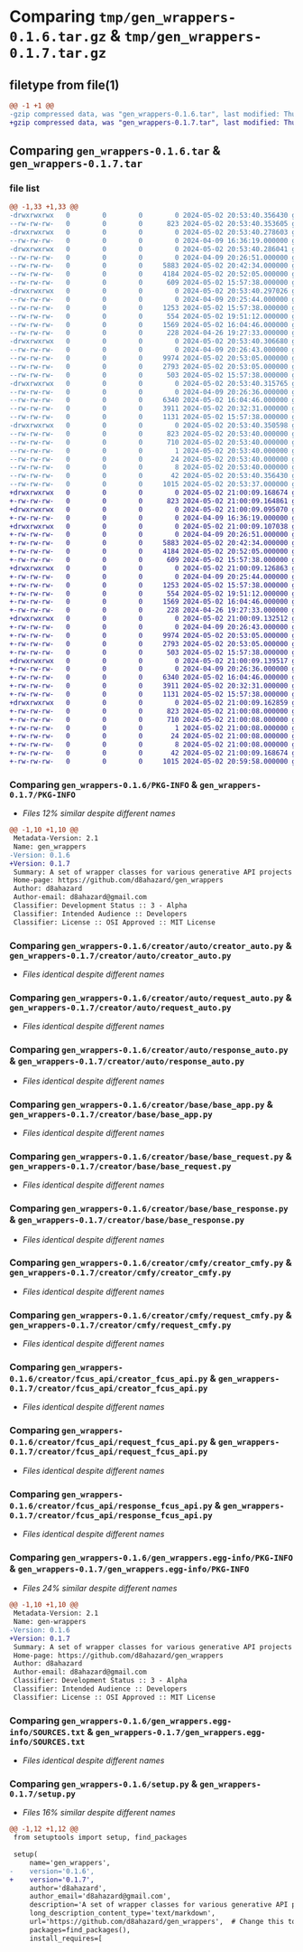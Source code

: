 # Comparing `tmp/gen_wrappers-0.1.6.tar.gz` & `tmp/gen_wrappers-0.1.7.tar.gz`

## filetype from file(1)

```diff
@@ -1 +1 @@
-gzip compressed data, was "gen_wrappers-0.1.6.tar", last modified: Thu May  2 20:53:40 2024, max compression
+gzip compressed data, was "gen_wrappers-0.1.7.tar", last modified: Thu May  2 21:00:09 2024, max compression
```

## Comparing `gen_wrappers-0.1.6.tar` & `gen_wrappers-0.1.7.tar`

### file list

```diff
@@ -1,33 +1,33 @@
-drwxrwxrwx   0        0        0        0 2024-05-02 20:53:40.356430 gen_wrappers-0.1.6/
--rw-rw-rw-   0        0        0      823 2024-05-02 20:53:40.353605 gen_wrappers-0.1.6/PKG-INFO
-drwxrwxrwx   0        0        0        0 2024-05-02 20:53:40.278603 gen_wrappers-0.1.6/creator/
--rw-rw-rw-   0        0        0        0 2024-04-09 16:36:19.000000 gen_wrappers-0.1.6/creator/__init__.py
-drwxrwxrwx   0        0        0        0 2024-05-02 20:53:40.286041 gen_wrappers-0.1.6/creator/auto/
--rw-rw-rw-   0        0        0        0 2024-04-09 20:26:51.000000 gen_wrappers-0.1.6/creator/auto/__init__.py
--rw-rw-rw-   0        0        0     5883 2024-05-02 20:42:34.000000 gen_wrappers-0.1.6/creator/auto/creator_auto.py
--rw-rw-rw-   0        0        0     4184 2024-05-02 20:52:05.000000 gen_wrappers-0.1.6/creator/auto/request_auto.py
--rw-rw-rw-   0        0        0      609 2024-05-02 15:57:38.000000 gen_wrappers-0.1.6/creator/auto/response_auto.py
-drwxrwxrwx   0        0        0        0 2024-05-02 20:53:40.297026 gen_wrappers-0.1.6/creator/base/
--rw-rw-rw-   0        0        0        0 2024-04-09 20:25:44.000000 gen_wrappers-0.1.6/creator/base/__init__.py
--rw-rw-rw-   0        0        0     1253 2024-05-02 15:57:38.000000 gen_wrappers-0.1.6/creator/base/base_app.py
--rw-rw-rw-   0        0        0      554 2024-05-02 19:51:12.000000 gen_wrappers-0.1.6/creator/base/base_request.py
--rw-rw-rw-   0        0        0     1569 2024-05-02 16:04:46.000000 gen_wrappers-0.1.6/creator/base/base_response.py
--rw-rw-rw-   0        0        0      228 2024-04-26 19:27:33.000000 gen_wrappers-0.1.6/creator/base/job_status.py
-drwxrwxrwx   0        0        0        0 2024-05-02 20:53:40.306680 gen_wrappers-0.1.6/creator/cmfy/
--rw-rw-rw-   0        0        0        0 2024-04-09 20:26:43.000000 gen_wrappers-0.1.6/creator/cmfy/__init__.py
--rw-rw-rw-   0        0        0     9974 2024-05-02 20:53:05.000000 gen_wrappers-0.1.6/creator/cmfy/creator_cmfy.py
--rw-rw-rw-   0        0        0     2793 2024-05-02 20:53:05.000000 gen_wrappers-0.1.6/creator/cmfy/request_cmfy.py
--rw-rw-rw-   0        0        0      503 2024-05-02 15:57:38.000000 gen_wrappers-0.1.6/creator/cmfy/response_cmfy.py
-drwxrwxrwx   0        0        0        0 2024-05-02 20:53:40.315765 gen_wrappers-0.1.6/creator/fcus_api/
--rw-rw-rw-   0        0        0        0 2024-04-09 20:26:36.000000 gen_wrappers-0.1.6/creator/fcus_api/__init__.py
--rw-rw-rw-   0        0        0     6340 2024-05-02 16:04:46.000000 gen_wrappers-0.1.6/creator/fcus_api/creator_fcus_api.py
--rw-rw-rw-   0        0        0     3911 2024-05-02 20:32:31.000000 gen_wrappers-0.1.6/creator/fcus_api/request_fcus_api.py
--rw-rw-rw-   0        0        0     1131 2024-05-02 15:57:38.000000 gen_wrappers-0.1.6/creator/fcus_api/response_fcus_api.py
-drwxrwxrwx   0        0        0        0 2024-05-02 20:53:40.350598 gen_wrappers-0.1.6/gen_wrappers.egg-info/
--rw-rw-rw-   0        0        0      823 2024-05-02 20:53:40.000000 gen_wrappers-0.1.6/gen_wrappers.egg-info/PKG-INFO
--rw-rw-rw-   0        0        0      710 2024-05-02 20:53:40.000000 gen_wrappers-0.1.6/gen_wrappers.egg-info/SOURCES.txt
--rw-rw-rw-   0        0        0        1 2024-05-02 20:53:40.000000 gen_wrappers-0.1.6/gen_wrappers.egg-info/dependency_links.txt
--rw-rw-rw-   0        0        0       24 2024-05-02 20:53:40.000000 gen_wrappers-0.1.6/gen_wrappers.egg-info/requires.txt
--rw-rw-rw-   0        0        0        8 2024-05-02 20:53:40.000000 gen_wrappers-0.1.6/gen_wrappers.egg-info/top_level.txt
--rw-rw-rw-   0        0        0       42 2024-05-02 20:53:40.356430 gen_wrappers-0.1.6/setup.cfg
--rw-rw-rw-   0        0        0     1015 2024-05-02 20:53:37.000000 gen_wrappers-0.1.6/setup.py
+drwxrwxrwx   0        0        0        0 2024-05-02 21:00:09.168674 gen_wrappers-0.1.7/
+-rw-rw-rw-   0        0        0      823 2024-05-02 21:00:09.164861 gen_wrappers-0.1.7/PKG-INFO
+drwxrwxrwx   0        0        0        0 2024-05-02 21:00:09.095070 gen_wrappers-0.1.7/creator/
+-rw-rw-rw-   0        0        0        0 2024-04-09 16:36:19.000000 gen_wrappers-0.1.7/creator/__init__.py
+drwxrwxrwx   0        0        0        0 2024-05-02 21:00:09.107038 gen_wrappers-0.1.7/creator/auto/
+-rw-rw-rw-   0        0        0        0 2024-04-09 20:26:51.000000 gen_wrappers-0.1.7/creator/auto/__init__.py
+-rw-rw-rw-   0        0        0     5883 2024-05-02 20:42:34.000000 gen_wrappers-0.1.7/creator/auto/creator_auto.py
+-rw-rw-rw-   0        0        0     4184 2024-05-02 20:52:05.000000 gen_wrappers-0.1.7/creator/auto/request_auto.py
+-rw-rw-rw-   0        0        0      609 2024-05-02 15:57:38.000000 gen_wrappers-0.1.7/creator/auto/response_auto.py
+drwxrwxrwx   0        0        0        0 2024-05-02 21:00:09.126863 gen_wrappers-0.1.7/creator/base/
+-rw-rw-rw-   0        0        0        0 2024-04-09 20:25:44.000000 gen_wrappers-0.1.7/creator/base/__init__.py
+-rw-rw-rw-   0        0        0     1253 2024-05-02 15:57:38.000000 gen_wrappers-0.1.7/creator/base/base_app.py
+-rw-rw-rw-   0        0        0      554 2024-05-02 19:51:12.000000 gen_wrappers-0.1.7/creator/base/base_request.py
+-rw-rw-rw-   0        0        0     1569 2024-05-02 16:04:46.000000 gen_wrappers-0.1.7/creator/base/base_response.py
+-rw-rw-rw-   0        0        0      228 2024-04-26 19:27:33.000000 gen_wrappers-0.1.7/creator/base/job_status.py
+drwxrwxrwx   0        0        0        0 2024-05-02 21:00:09.132512 gen_wrappers-0.1.7/creator/cmfy/
+-rw-rw-rw-   0        0        0        0 2024-04-09 20:26:43.000000 gen_wrappers-0.1.7/creator/cmfy/__init__.py
+-rw-rw-rw-   0        0        0     9974 2024-05-02 20:53:05.000000 gen_wrappers-0.1.7/creator/cmfy/creator_cmfy.py
+-rw-rw-rw-   0        0        0     2793 2024-05-02 20:53:05.000000 gen_wrappers-0.1.7/creator/cmfy/request_cmfy.py
+-rw-rw-rw-   0        0        0      503 2024-05-02 15:57:38.000000 gen_wrappers-0.1.7/creator/cmfy/response_cmfy.py
+drwxrwxrwx   0        0        0        0 2024-05-02 21:00:09.139517 gen_wrappers-0.1.7/creator/fcus_api/
+-rw-rw-rw-   0        0        0        0 2024-04-09 20:26:36.000000 gen_wrappers-0.1.7/creator/fcus_api/__init__.py
+-rw-rw-rw-   0        0        0     6340 2024-05-02 16:04:46.000000 gen_wrappers-0.1.7/creator/fcus_api/creator_fcus_api.py
+-rw-rw-rw-   0        0        0     3911 2024-05-02 20:32:31.000000 gen_wrappers-0.1.7/creator/fcus_api/request_fcus_api.py
+-rw-rw-rw-   0        0        0     1131 2024-05-02 15:57:38.000000 gen_wrappers-0.1.7/creator/fcus_api/response_fcus_api.py
+drwxrwxrwx   0        0        0        0 2024-05-02 21:00:09.162859 gen_wrappers-0.1.7/gen_wrappers.egg-info/
+-rw-rw-rw-   0        0        0      823 2024-05-02 21:00:08.000000 gen_wrappers-0.1.7/gen_wrappers.egg-info/PKG-INFO
+-rw-rw-rw-   0        0        0      710 2024-05-02 21:00:08.000000 gen_wrappers-0.1.7/gen_wrappers.egg-info/SOURCES.txt
+-rw-rw-rw-   0        0        0        1 2024-05-02 21:00:08.000000 gen_wrappers-0.1.7/gen_wrappers.egg-info/dependency_links.txt
+-rw-rw-rw-   0        0        0       24 2024-05-02 21:00:08.000000 gen_wrappers-0.1.7/gen_wrappers.egg-info/requires.txt
+-rw-rw-rw-   0        0        0        8 2024-05-02 21:00:08.000000 gen_wrappers-0.1.7/gen_wrappers.egg-info/top_level.txt
+-rw-rw-rw-   0        0        0       42 2024-05-02 21:00:09.168674 gen_wrappers-0.1.7/setup.cfg
+-rw-rw-rw-   0        0        0     1015 2024-05-02 20:59:58.000000 gen_wrappers-0.1.7/setup.py
```

### Comparing `gen_wrappers-0.1.6/PKG-INFO` & `gen_wrappers-0.1.7/PKG-INFO`

 * *Files 12% similar despite different names*

```diff
@@ -1,10 +1,10 @@
 Metadata-Version: 2.1
 Name: gen_wrappers
-Version: 0.1.6
+Version: 0.1.7
 Summary: A set of wrapper classes for various generative API projects
 Home-page: https://github.com/d8ahazard/gen_wrappers
 Author: d8ahazard
 Author-email: d8ahazard@gmail.com
 Classifier: Development Status :: 3 - Alpha
 Classifier: Intended Audience :: Developers
 Classifier: License :: OSI Approved :: MIT License
```

### Comparing `gen_wrappers-0.1.6/creator/auto/creator_auto.py` & `gen_wrappers-0.1.7/creator/auto/creator_auto.py`

 * *Files identical despite different names*

### Comparing `gen_wrappers-0.1.6/creator/auto/request_auto.py` & `gen_wrappers-0.1.7/creator/auto/request_auto.py`

 * *Files identical despite different names*

### Comparing `gen_wrappers-0.1.6/creator/auto/response_auto.py` & `gen_wrappers-0.1.7/creator/auto/response_auto.py`

 * *Files identical despite different names*

### Comparing `gen_wrappers-0.1.6/creator/base/base_app.py` & `gen_wrappers-0.1.7/creator/base/base_app.py`

 * *Files identical despite different names*

### Comparing `gen_wrappers-0.1.6/creator/base/base_request.py` & `gen_wrappers-0.1.7/creator/base/base_request.py`

 * *Files identical despite different names*

### Comparing `gen_wrappers-0.1.6/creator/base/base_response.py` & `gen_wrappers-0.1.7/creator/base/base_response.py`

 * *Files identical despite different names*

### Comparing `gen_wrappers-0.1.6/creator/cmfy/creator_cmfy.py` & `gen_wrappers-0.1.7/creator/cmfy/creator_cmfy.py`

 * *Files identical despite different names*

### Comparing `gen_wrappers-0.1.6/creator/cmfy/request_cmfy.py` & `gen_wrappers-0.1.7/creator/cmfy/request_cmfy.py`

 * *Files identical despite different names*

### Comparing `gen_wrappers-0.1.6/creator/fcus_api/creator_fcus_api.py` & `gen_wrappers-0.1.7/creator/fcus_api/creator_fcus_api.py`

 * *Files identical despite different names*

### Comparing `gen_wrappers-0.1.6/creator/fcus_api/request_fcus_api.py` & `gen_wrappers-0.1.7/creator/fcus_api/request_fcus_api.py`

 * *Files identical despite different names*

### Comparing `gen_wrappers-0.1.6/creator/fcus_api/response_fcus_api.py` & `gen_wrappers-0.1.7/creator/fcus_api/response_fcus_api.py`

 * *Files identical despite different names*

### Comparing `gen_wrappers-0.1.6/gen_wrappers.egg-info/PKG-INFO` & `gen_wrappers-0.1.7/gen_wrappers.egg-info/PKG-INFO`

 * *Files 24% similar despite different names*

```diff
@@ -1,10 +1,10 @@
 Metadata-Version: 2.1
 Name: gen-wrappers
-Version: 0.1.6
+Version: 0.1.7
 Summary: A set of wrapper classes for various generative API projects
 Home-page: https://github.com/d8ahazard/gen_wrappers
 Author: d8ahazard
 Author-email: d8ahazard@gmail.com
 Classifier: Development Status :: 3 - Alpha
 Classifier: Intended Audience :: Developers
 Classifier: License :: OSI Approved :: MIT License
```

### Comparing `gen_wrappers-0.1.6/gen_wrappers.egg-info/SOURCES.txt` & `gen_wrappers-0.1.7/gen_wrappers.egg-info/SOURCES.txt`

 * *Files identical despite different names*

### Comparing `gen_wrappers-0.1.6/setup.py` & `gen_wrappers-0.1.7/setup.py`

 * *Files 16% similar despite different names*

```diff
@@ -1,12 +1,12 @@
 from setuptools import setup, find_packages
 
 setup(
     name='gen_wrappers',
-    version='0.1.6',
+    version='0.1.7',
     author='d8ahazard',
     author_email='d8ahazard@gmail.com',
     description='A set of wrapper classes for various generative API projects',
     long_description_content_type='text/markdown',
     url='https://github.com/d8ahazard/gen_wrappers',  # Change this to your repository URL
     packages=find_packages(),
     install_requires=[
```

